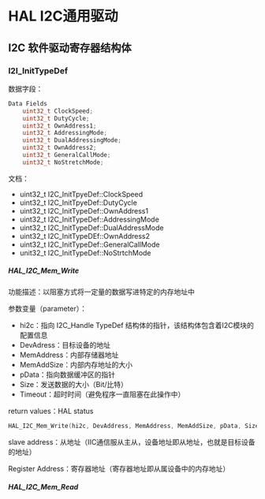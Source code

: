 # HAL I2C通用驱动

## I2C 软件驱动寄存器结构体

### I2I_InitTypeDef

数据字段：

```c
Data Fields
  	uint32_t ClockSpeed;
	uint32_t DutyCycle;
	uint32_t OwnAddress1;
	uint32_t AddressingMode;
	uint32_t DualAddressingMode;
	uint32_t OwnAddress2;
	uint32_t GeneralCallMode;
	uint32_t NoStretchMode;
```

文档：

- uint32_t I2C_InitTpyeDef::ClockSpeed
- uint32_t I2C_InitTpyeDef::DutyCycle
- uint32_t I2C_InitTypeDef::OwnAddress1
- uint32_t I2C_InitTypeDef::AddressingMode
- uint32_t I2C_InitTypeDef::DualAddressMode
- uint32_t I2C_InitTypeDEf::OwnAddress2
- uint32_t I2C_InitTypeDef::GeneralCallMode
- unit32_t I2C_InitTypeDef::NoStrtchMode

##### HAL_I2C_Mem_Write

功能描述：以阻塞方式将一定量的数据写进特定的内存地址中

参数变量（parameter）：

- hi2c：指向 I2C_Handle TypeDef 结构体的指针，该结构体包含着I2C模块的配置信息
- DevAdress：目标设备的地址
- MemAddress：内部存储器地址
- MemAddSize：内部内存地址的大小
- pData：指向数据缓冲区的指针
- Size：发送数据的大小（Bit/比特）
- Timeout：超时时间（避免程序一直阻塞在此操作中）

return values：HAL status

```c
HAL_I2C_Mem_Write(hi2c, DevAddress, MemAddress, MemAddSize, pData, Size, Timeout);
```

slave address：从地址（IIC通信服从主从，设备地址即从地址，也就是目标设备的地址）

Register Address：寄存器地址（寄存器地址即从属设备中的内存地址）



##### HAL_I2C_Mem_Read
